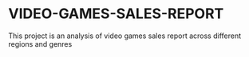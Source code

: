 # VIDEO-GAMES-SALES-REPORT
This project is an analysis of video games sales report across different regions and genres
